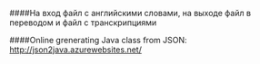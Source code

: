 ####На вход файл с английскими словами, на выходе файл в переводом и файл с транскрипциями


####Online grenerating Java class from JSON:
http://json2java.azurewebsites.net/